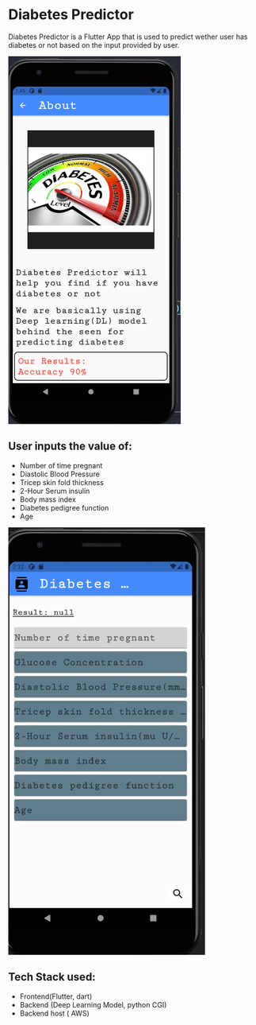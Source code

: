 # Diabetes Predictor

Diabetes Predictor is a Flutter App that is used to predict wether user has diabetes or not based on the input provided by user.

![about](https://github.com/Nitesh-thapliyal/Diabetes-Predictor-App/blob/master/src/about.png)

## User inputs the value of:
- Number of time pregnant
- Diastolic Blood Pressure
- Tricep skin fold thickness
- 2-Hour Serum insulin
- Body mass index
- Diabetes pedigree function
- Age

![about](https://github.com/Nitesh-thapliyal/Diabetes-Predictor-App/blob/master/src/main.png)

## Tech Stack used: 
- Frontend(Flutter, dart)
- Backend (Deep Learning Model, python CGI)
- Backend host ( AWS)
